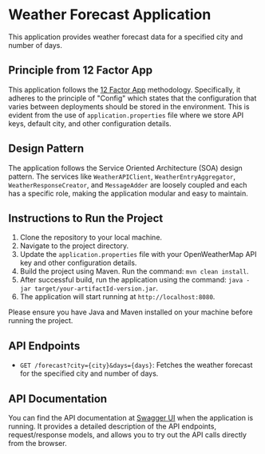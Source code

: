 # Weather Forecast Application

This application provides weather forecast data for a specified city and number of days.

## Principle from 12 Factor App

This application follows the [12 Factor App](https://12factor.net/) methodology. Specifically, it adheres to the principle of "Config" which states that the configuration that varies between deployments should be stored in the environment. This is evident from the use of `application.properties` file where we store API keys, default city, and other configuration details.

## Design Pattern

The application follows the Service Oriented Architecture (SOA) design pattern. The services like `WeatherAPIClient`, `WeatherEntryAggregator`, `WeatherResponseCreator`, and `MessageAdder` are loosely coupled and each has a specific role, making the application modular and easy to maintain.

## Instructions to Run the Project

1. Clone the repository to your local machine.
2. Navigate to the project directory.
3. Update the `application.properties` file with your OpenWeatherMap API key and other configuration details.
4. Build the project using Maven. Run the command: `mvn clean install`.
5. After successful build, run the application using the command: `java -jar target/your-artifactId-version.jar`.
6. The application will start running at `http://localhost:8080`.

Please ensure you have Java and Maven installed on your machine before running the project.

## API Endpoints

- `GET /forecast?city={city}&days={days}`: Fetches the weather forecast for the specified city and number of days.



## API Documentation

You can find the API documentation at [Swagger UI](http://localhost:8080/swagger-ui/index.html) when the application is running. It provides a detailed description of the API endpoints, request/response models, and allows you to try out the API calls directly from the browser.
